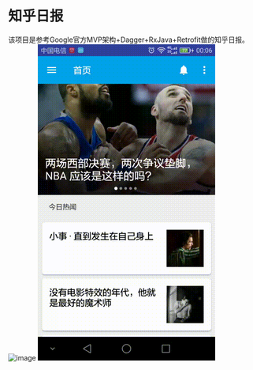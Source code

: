 # 知乎日报
该项目是参考Google官方MVP架构+Dagger+RxJava+Retrofit做的知乎日报。
![image](https://github.com/80330775/ZhiHu/blob/master/Gif/device-2017-05-20-000128.gif)
![image](https://github.com/80330775/ZhiHu/blob/master/Gif/device-2017-05-20-000627.gif)
